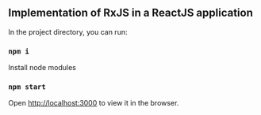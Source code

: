 
## Implementation of RxJS in a ReactJS application

In the project directory, you can run:

### `npm i`

Install node modules

### `npm start`

Open [http://localhost:3000](http://localhost:3000) to view it in the browser.
